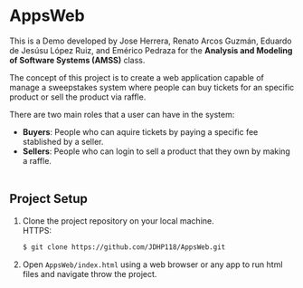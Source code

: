 # AppsWeb
This is a Demo developed by Jose Herrera, Renato Arcos Guzmán, Eduardo de Jesúsu López Ruiz, and Emérico Pedraza for the 
__Analysis and Modeling of Software Systems (AMSS)__ class. <br>

The concept of this project is to create a web application capable of manage a sweepstakes system where people can buy tickets
for an specific product or sell the product via raffle. <br>

There are two main roles that a user can have in the system: <br>
* __Buyers__: People who can aquire tickets by paying a specific fee stablished by a seller.
* __Sellers__: People who can login to sell a product that they own by making a raffle.<br><br>

## Project Setup
1. Clone the project repository on your local machine.<br>
HTTPS:
   ```bash
   $ git clone https://github.com/JDHP118/AppsWeb.git
   ```
2. Open `AppsWeb/index.html` using a web browser or any app to run html files and navigate throw the project.
